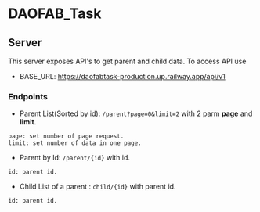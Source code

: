 # DAOFAB_Task

## Server
This server exposes API's to get parent and child data. To access API use 
* BASE_URL: https://daofabtask-production.up.railway.app/api/v1
### Endpoints
* Parent List(Sorted by id): ```/parent?page=0&limit=2``` with 2 parm **page** and **limit**.
```
page: set number of page request.
limit: set number of data in one page.
```
* Parent by Id: ```/parent/{id}``` with id.
```
id: parent id.
```

* Child List of a parent : ```child/{id}``` with parent id.
```
id: parent id.
```
